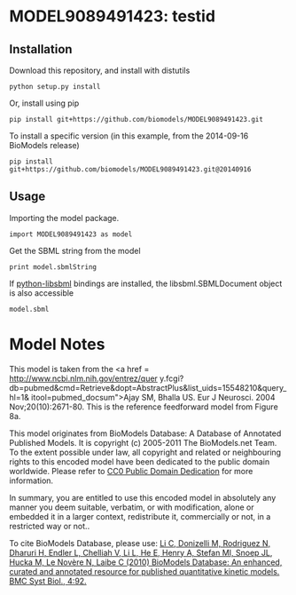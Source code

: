 # MODEL9089491423: testid

## Installation

Download this repository, and install with distutils

`python setup.py install`

Or, install using pip

`pip install git+https://github.com/biomodels/MODEL9089491423.git`

To install a specific version (in this example, from the 2014-09-16 BioModels release)

`pip install git+https://github.com/biomodels/MODEL9089491423.git@20140916`

## Usage

Importing the model package.

`import MODEL9089491423 as model`

Get the SBML string from the model

`print model.sbmlString`

If [python-libsbml](https://pypi.python.org/pypi/python-libsbml) bindings are
installed, the libsbml.SBMLDocument object is also accessible

`model.sbml`


# Model Notes
This model is taken from the <a href = http://www.ncbi.nlm.nih.gov/entrez/quer
y.fcgi?db=pubmed&cmd=Retrieve&dopt=AbstractPlus&list_uids=15548210&query_hl=1&
itool=pubmed_docsum">Ajay SM, Bhalla US. Eur J Neurosci. 2004
Nov;20(10):2671-80</a>. This is the reference feedforward model from Figure
8a.

This model originates from BioModels Database: A Database of Annotated
Published Models. It is copyright (c) 2005-2011 The BioModels.net Team.  
To the extent possible under law, all copyright and related or neighbouring
rights to this encoded model have been dedicated to the public domain
worldwide. Please refer to [CC0 Public Domain
Dedication](http://creativecommons.org/publicdomain/zero/1.0/) for more
information.

In summary, you are entitled to use this encoded model in absolutely any
manner you deem suitable, verbatim, or with modification, alone or embedded it
in a larger context, redistribute it, commercially or not, in a restricted way
or not..  
  
To cite BioModels Database, please use: [Li C, Donizelli M, Rodriguez N,
Dharuri H, Endler L, Chelliah V, Li L, He E, Henry A, Stefan MI, Snoep JL,
Hucka M, Le Novère N, Laibe C (2010) BioModels Database: An enhanced, curated
and annotated resource for published quantitative kinetic models. BMC Syst
Biol., 4:92.](http://www.ncbi.nlm.nih.gov/pubmed/20587024)


